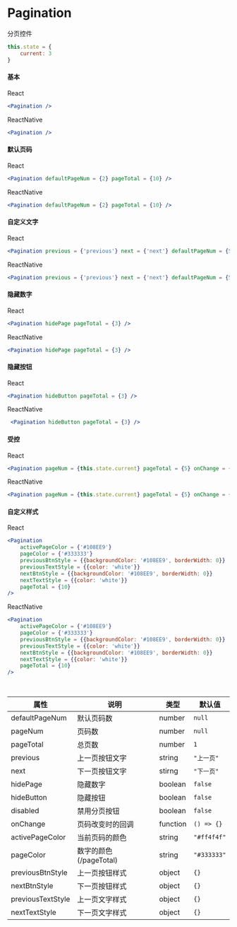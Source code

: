 # Pagination

分页控件

```js
this.state = {
    current: 3
}
```

#### 基本

React

```jsx
<Pagination />
```

ReactNative

```jsx
<Pagination />
```

#### 默认页码

React

```jsx
<Pagination defaultPageNum = {2} pageTotal = {10} />
```

ReactNative

```jsx
<Pagination defaultPageNum = {2} pageTotal = {10} />
```

#### 自定义文字

React

```jsx
<Pagination previous = {'previous'} next = {'next'} defaultPageNum = {5} pageTotal = {10} />
```

ReactNative

```jsx
<Pagination previous = {'previous'} next = {'next'} defaultPageNum = {5} pageTotal = {10} />
```

#### 隐藏数字

React

```jsx
<Pagination hidePage pageTotal = {3} />
```

ReactNative

```jsx
<Pagination hidePage pageTotal = {3} />
```

#### 隐藏按钮

React

```jsx
<Pagination hideButton pageTotal = {3} />
```

ReactNative

```jsx
 <Pagination hideButton pageTotal = {3} />
```

#### 受控

React

```jsx
<Pagination pageNum = {this.state.current} pageTotal = {5} onChange = {current => this.setState({current})} />
```

ReactNative

```jsx
<Pagination pageNum = {this.state.current} pageTotal = {5} onChange = {current => this.setState({current})} />
```

#### 自定义样式

React

```jsx
<Pagination
    activePageColor = {'#108EE9'}
    pageColor = {'#333333'}
    previousBtnStyle = {{backgroundColor: '#108EE9', borderWidth: 0}}
    previousTextStyle = {{color: 'white'}}
    nextBtnStyle = {{backgroundColor: '#108EE9', borderWidth: 0}}
    nextTextStyle = {{color: 'white'}}
    pageTotal = {10}
/>
```

ReactNative

```jsx
<Pagination
    activePageColor = {'#108EE9'}
    pageColor = {'#333333'}
    previousBtnStyle = {{backgroundColor: '#108EE9', borderWidth: 0}}
    previousTextStyle = {{color: 'white'}}
    nextBtnStyle = {{backgroundColor: '#108EE9', borderWidth: 0}}
    nextTextStyle = {{color: 'white'}}
    pageTotal = {10}
/>
```

<br/>


属性 | 说明 | 类型 | 默认值
----|-----|------|------
defaultPageNum | 默认页码数 | number | `null`
pageNum | 页码数 | number | `null`
pageTotal | 总页数 | number | `1`
previous | 上一页按钮文字 | string | `"上一页"`
next | 下一页按钮文字 | stirng | `"下一页"`
hidePage | 隐藏数字 | boolean | `false`
hideButton | 隐藏按钮 | boolean | `false`
disabled | 禁用分页按钮 | boolean | `false`
onChange | 页码改变时的回调 | function | `() => {}`
activePageColor | 当前页码的颜色 | string | `"#ff4f4f"`
pageColor | 数字的颜色(/pageTotal) | string | `"#333333"`
previousBtnStyle | 上一页按钮样式 | object | `{}`
nextBtnStyle | 下一页按钮样式 | object | `{}`
previousTextStyle | 上一页文字样式 | object | `{}`
nextTextStyle | 下一页文字样式 | object | `{}`